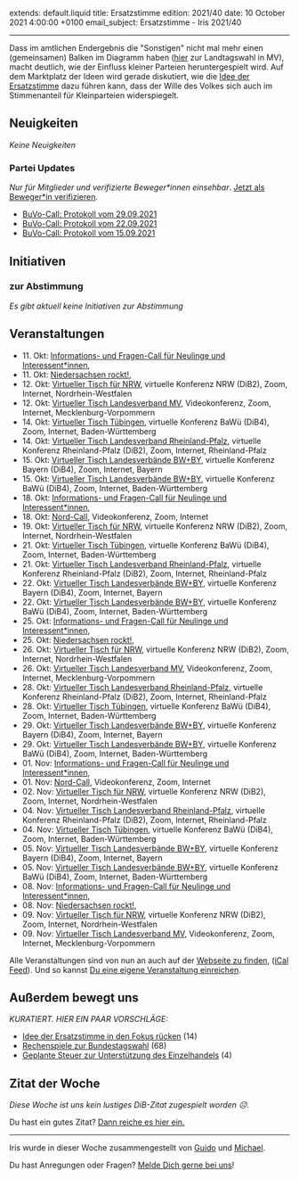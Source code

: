 
extends: default.liquid
title: Ersatzstimme
edition: 2021/40
date: 10 October 2021 4:00:00 +0100
email_subject: Ersatzstimme - Iris 2021/40

---
Dass im amtlichen Endergebnis die "Sonstigen" nicht mal mehr einen (gemeinsamen) Balken im Diagramm haben ([hier](https://politik-mv.de/2021/10/06/jetzt-ist-es-amtlich/) zur Landtagswahl in MV), macht deutlich, wie der Einfluss kleiner Parteien heruntergespielt wird.
Auf dem Marktplatz der Ideen wird gerade diskutiert, wie die [Idee der Ersatzstimme](https://marktplatz.bewegung.jetzt/t/idee-der-ersatzstimme-in-den-fokus-ruecken/38805) dazu führen kann, dass der Wille des Volkes sich auch im Stimmenanteil für Kleinparteien widerspiegelt. 

## Neuigkeiten

_Keine Neuigkeiten_

### Partei Updates

_Nur für Mitglieder und verifizierte Beweger\*innen einsehbar_. [Jetzt als Beweger\*in verifizieren](https://bewegung.jetzt/bewegerin-werden/).

 - [BuVo-Call: Protokoll vom 29.09.2021](https://marktplatz.bewegung.jetzt/t/buvo-call-protokoll-vom-29-09-2021/38771)
 - [BuVo-Call: Protokoll vom 22.09.2021](https://marktplatz.bewegung.jetzt/t/buvo-call-protokoll-vom-22-09-2021/38737)
 - [BuVo-Call: Protokoll vom 15.09.2021](https://marktplatz.bewegung.jetzt/t/buvo-call-protokoll-vom-15-09-2021/38716)

## Initiativen

### zur Abstimmung
_Es gibt aktuell keine Initiativen zur Abstimmung_

## Veranstaltungen

 - 11.&nbsp;Okt: [Informations- und Fragen-Call für Neulinge und Interessent*innen](https://bewegung.jetzt/veranstaltungen/informations-und-fragen-call-fuer-neulinge-und-interessentinnen-2021-10-11/), 
 - 11.&nbsp;Okt: [Niedersachsen rockt!](https://bewegung.jetzt/veranstaltungen/niedersachsen-call-2021-10-11/), 
 - 12.&nbsp;Okt: [Virtueller Tisch für NRW](https://bewegung.jetzt/veranstaltungen/virtueller-tisch-landesverbaende-bwby-2021-10-12/), virtuelle Konferenz NRW (DiB2), Zoom, Internet, Nordrhein-Westfalen
 - 12.&nbsp;Okt: [Virtueller Tisch Landesverband MV](https://bewegung.jetzt/veranstaltungen/mv-call-2021-10-12/), Videokonferenz, Zoom, Internet, Mecklenburg-Vorpommern
 - 14.&nbsp;Okt: [Virtueller Tisch Tübingen](https://bewegung.jetzt/veranstaltungen/virtueller-tisch-tuebingen-2021-10-14/), virtuelle Konferenz BaWü (DiB4), Zoom, Internet, Baden-Württemberg
 - 14.&nbsp;Okt: [Virtueller Tisch Landesverband Rheinland-Pfalz](https://bewegung.jetzt/veranstaltungen/virtueller-tisch-landesverband-rheinland-pfalz-2021-10-14/), virtuelle Konferenz Rheinland-Pfalz (DiB2), Zoom, Internet, Rheinland-Pfalz
 - 15.&nbsp;Okt: [Virtueller Tisch Landesverbände BW+BY](https://bewegung.jetzt/veranstaltungen/virtueller-tisch-landesverbaende-bwby-2-2021-10-15/), virtuelle Konferenz Bayern (DiB4), Zoom, Internet, Bayern
 - 15.&nbsp;Okt: [Virtueller Tisch Landesverbände BW+BY](https://bewegung.jetzt/veranstaltungen/virtueller-tisch-landesverbaende-bwby-3-2021-10-15/), virtuelle Konferenz BaWü (DiB4), Zoom, Internet, Baden-Württemberg
 - 18.&nbsp;Okt: [Informations- und Fragen-Call für Neulinge und Interessent*innen](https://bewegung.jetzt/veranstaltungen/informations-und-fragen-call-fuer-neulinge-und-interessentinnen-2021-10-18/), 
 - 18.&nbsp;Okt: [Nord-Call](https://bewegung.jetzt/veranstaltungen/nord-call-2021-10-18/), Videokonferenz, Zoom, Internet
 - 19.&nbsp;Okt: [Virtueller Tisch für NRW](https://bewegung.jetzt/veranstaltungen/virtueller-tisch-landesverbaende-bwby-2021-10-19/), virtuelle Konferenz NRW (DiB2), Zoom, Internet, Nordrhein-Westfalen
 - 21.&nbsp;Okt: [Virtueller Tisch Tübingen](https://bewegung.jetzt/veranstaltungen/virtueller-tisch-tuebingen-2021-10-21/), virtuelle Konferenz BaWü (DiB4), Zoom, Internet, Baden-Württemberg
 - 21.&nbsp;Okt: [Virtueller Tisch Landesverband Rheinland-Pfalz](https://bewegung.jetzt/veranstaltungen/virtueller-tisch-landesverband-rheinland-pfalz-2021-10-21/), virtuelle Konferenz Rheinland-Pfalz (DiB2), Zoom, Internet, Rheinland-Pfalz
 - 22.&nbsp;Okt: [Virtueller Tisch Landesverbände BW+BY](https://bewegung.jetzt/veranstaltungen/virtueller-tisch-landesverbaende-bwby-2-2021-10-22/), virtuelle Konferenz Bayern (DiB4), Zoom, Internet, Bayern
 - 22.&nbsp;Okt: [Virtueller Tisch Landesverbände BW+BY](https://bewegung.jetzt/veranstaltungen/virtueller-tisch-landesverbaende-bwby-3-2021-10-22/), virtuelle Konferenz BaWü (DiB4), Zoom, Internet, Baden-Württemberg
 - 25.&nbsp;Okt: [Informations- und Fragen-Call für Neulinge und Interessent*innen](https://bewegung.jetzt/veranstaltungen/informations-und-fragen-call-fuer-neulinge-und-interessentinnen-2021-10-25/), 
 - 25.&nbsp;Okt: [Niedersachsen rockt!](https://bewegung.jetzt/veranstaltungen/niedersachsen-call-2021-10-25/), 
 - 26.&nbsp;Okt: [Virtueller Tisch für NRW](https://bewegung.jetzt/veranstaltungen/virtueller-tisch-landesverbaende-bwby-2021-10-26/), virtuelle Konferenz NRW (DiB2), Zoom, Internet, Nordrhein-Westfalen
 - 26.&nbsp;Okt: [Virtueller Tisch Landesverband MV](https://bewegung.jetzt/veranstaltungen/mv-call-2021-10-26/), Videokonferenz, Zoom, Internet, Mecklenburg-Vorpommern
 - 28.&nbsp;Okt: [Virtueller Tisch Landesverband Rheinland-Pfalz](https://bewegung.jetzt/veranstaltungen/virtueller-tisch-landesverband-rheinland-pfalz-2021-10-28/), virtuelle Konferenz Rheinland-Pfalz (DiB2), Zoom, Internet, Rheinland-Pfalz
 - 28.&nbsp;Okt: [Virtueller Tisch Tübingen](https://bewegung.jetzt/veranstaltungen/virtueller-tisch-tuebingen-2021-10-28/), virtuelle Konferenz BaWü (DiB4), Zoom, Internet, Baden-Württemberg
 - 29.&nbsp;Okt: [Virtueller Tisch Landesverbände BW+BY](https://bewegung.jetzt/veranstaltungen/virtueller-tisch-landesverbaende-bwby-2-2021-10-29/), virtuelle Konferenz Bayern (DiB4), Zoom, Internet, Bayern
 - 29.&nbsp;Okt: [Virtueller Tisch Landesverbände BW+BY](https://bewegung.jetzt/veranstaltungen/virtueller-tisch-landesverbaende-bwby-3-2021-10-29/), virtuelle Konferenz BaWü (DiB4), Zoom, Internet, Baden-Württemberg
 - 01.&nbsp;Nov: [Informations- und Fragen-Call für Neulinge und Interessent*innen](https://bewegung.jetzt/veranstaltungen/informations-und-fragen-call-fuer-neulinge-und-interessentinnen-2021-11-01/), 
 - 01.&nbsp;Nov: [Nord-Call](https://bewegung.jetzt/veranstaltungen/nord-call-2021-11-01/), Videokonferenz, Zoom, Internet
 - 02.&nbsp;Nov: [Virtueller Tisch für NRW](https://bewegung.jetzt/veranstaltungen/virtueller-tisch-landesverbaende-bwby-2021-11-02/), virtuelle Konferenz NRW (DiB2), Zoom, Internet, Nordrhein-Westfalen
 - 04.&nbsp;Nov: [Virtueller Tisch Landesverband Rheinland-Pfalz](https://bewegung.jetzt/veranstaltungen/virtueller-tisch-landesverband-rheinland-pfalz-2021-11-04/), virtuelle Konferenz Rheinland-Pfalz (DiB2), Zoom, Internet, Rheinland-Pfalz
 - 04.&nbsp;Nov: [Virtueller Tisch Tübingen](https://bewegung.jetzt/veranstaltungen/virtueller-tisch-tuebingen-2021-11-04/), virtuelle Konferenz BaWü (DiB4), Zoom, Internet, Baden-Württemberg
 - 05.&nbsp;Nov: [Virtueller Tisch Landesverbände BW+BY](https://bewegung.jetzt/veranstaltungen/virtueller-tisch-landesverbaende-bwby-2-2021-11-05/), virtuelle Konferenz Bayern (DiB4), Zoom, Internet, Bayern
 - 05.&nbsp;Nov: [Virtueller Tisch Landesverbände BW+BY](https://bewegung.jetzt/veranstaltungen/virtueller-tisch-landesverbaende-bwby-3-2021-11-05/), virtuelle Konferenz BaWü (DiB4), Zoom, Internet, Baden-Württemberg
 - 08.&nbsp;Nov: [Informations- und Fragen-Call für Neulinge und Interessent*innen](https://bewegung.jetzt/veranstaltungen/informations-und-fragen-call-fuer-neulinge-und-interessentinnen-2021-11-08/), 
 - 08.&nbsp;Nov: [Niedersachsen rockt!](https://bewegung.jetzt/veranstaltungen/niedersachsen-call-2021-11-08/), 
 - 09.&nbsp;Nov: [Virtueller Tisch für NRW](https://bewegung.jetzt/veranstaltungen/virtueller-tisch-landesverbaende-bwby-2021-11-09/), virtuelle Konferenz NRW (DiB2), Zoom, Internet, Nordrhein-Westfalen
 - 09.&nbsp;Nov: [Virtueller Tisch Landesverband MV](https://bewegung.jetzt/veranstaltungen/mv-call-2021-11-09/), Videokonferenz, Zoom, Internet, Mecklenburg-Vorpommern

Alle Veranstaltungen sind von nun an auch auf der [Webseite zu finden](https://bewegung.jetzt/veranstaltungen/), ([iCal Feed](https://bewegung.jetzt/?ical=1)). Und so kannst [Du eine eigene Veranstaltung einreichen](https://marktplatz.bewegung.jetzt/t/eine-veranstaltung-auf-der-webseite-einreichen/21379).


## Außerdem bewegt uns

_KURATIERT. HIER EIN PAAR VORSCHLÄGE:_
 - [Idee der Ersatzstimme in den Fokus rücken](https://marktplatz.bewegung.jetzt/t/idee-der-ersatzstimme-in-den-fokus-ruecken/38805) (14)
 - [Rechenspiele zur Bundestagswahl](https://marktplatz.bewegung.jetzt/t/rechenspiele-zur-bundestagswahl/38809) (68)
 - [Geplante Steuer zur Unterstützung des Einzelhandels](https://marktplatz.bewegung.jetzt/t/geplante-steuer-zur-unterstuetzung-des-einzelhandels/38822) (4)


## Zitat der Woche
_Diese Woche ist uns kein lustiges DiB-Zitat zugespielt worden ☹._

Du hast ein gutes Zitat? [Dann reiche es hier ein.](https://marktplatz.bewegung.jetzt/t/fortsetzung-lustige-dib-zitate/24431)


---

Iris wurde in dieser Woche zusammengestellt von [Guido](https://marktplatz.bewegung.jetzt/u/Guido/) und [Michael](https://marktplatz.bewegung.jetzt/u/MichaelVoss/).

Du hast Anregungen oder Fragen? [Melde Dich gerne bei uns](https://marktplatz.bewegung.jetzt/t/neu-iris-die-woechtliche-zusammenfasssung-zum-sonntagsbrunch/10990)!

